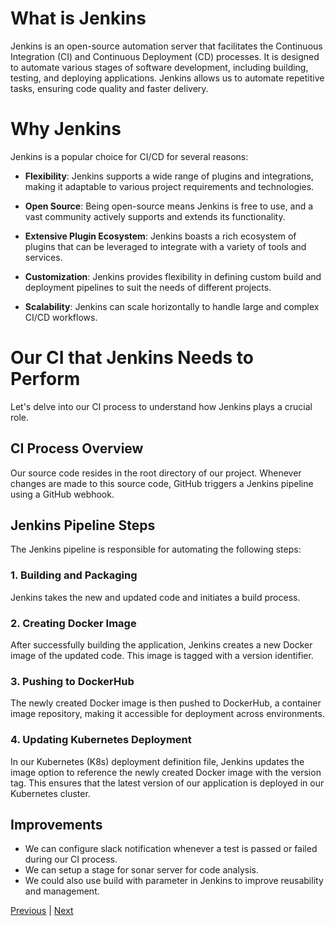 # What is Jenkins

Jenkins is an open-source automation server that facilitates the Continuous Integration (CI) and Continuous Deployment (CD) processes. It is designed to automate various stages of software development, including building, testing, and deploying applications. Jenkins allows us to automate repetitive tasks, ensuring code quality and faster delivery.

# Why Jenkins

Jenkins is a popular choice for CI/CD for several reasons:

- **Flexibility**: Jenkins supports a wide range of plugins and integrations, making it adaptable to various project requirements and technologies.

- **Open Source**: Being open-source means Jenkins is free to use, and a vast community actively supports and extends its functionality.

- **Extensive Plugin Ecosystem**: Jenkins boasts a rich ecosystem of plugins that can be leveraged to integrate with a variety of tools and services.

- **Customization**: Jenkins provides flexibility in defining custom build and deployment pipelines to suit the needs of different projects.

- **Scalability**: Jenkins can scale horizontally to handle large and complex CI/CD workflows.

# Our CI that Jenkins Needs to Perform

Let's delve into our CI process to understand how Jenkins plays a crucial role.

## CI Process Overview

Our source code resides in the root directory of our project. Whenever changes are made to this source code, GitHub triggers a Jenkins pipeline using a GitHub webhook.

## Jenkins Pipeline Steps

The Jenkins pipeline is responsible for automating the following steps:

### 1. Building and Packaging

Jenkins takes the new and updated code and initiates a build process.

### 2. Creating Docker Image

After successfully building the application, Jenkins creates a new Docker image of the updated code. This image is tagged with a version identifier.

### 3. Pushing to DockerHub

The newly created Docker image is then pushed to DockerHub, a container image repository, making it accessible for deployment across environments.

### 4. Updating Kubernetes Deployment

In our Kubernetes (K8s) deployment definition file, Jenkins updates the image option to reference the newly created Docker image with the version tag. This ensures that the latest version of our application is deployed in our Kubernetes cluster.

## Improvements 
- We can configure slack notification whenever a test is passed or failed during our CI process. 
- We can setup a stage for sonar server for code analysis.
- We could also use build with parameter in Jenkins to improve reusability and management.

[Previous](../02.%20Kubernetes%20&%20ArgoCD/03.%20Deploy-app-using-argocd.md) | [Next](./jenkins-setup-for-ci.md)


